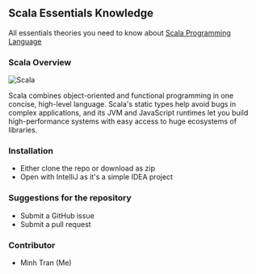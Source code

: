 
## Scala Essentials Knowledge

All essentials theories you need to know about [Scala Programming Language](https://scala-lang.org)

### Scala Overview
![Scala](https://img.shields.io/badge/scala-%23DC322F.svg?style=for-the-badge&logo=scala&logoColor=white)

Scala combines object-oriented and functional programming in one concise, high-level language. Scala's static types help avoid bugs in complex applications, and its JVM and JavaScript runtimes let you build high-performance systems with easy access to huge ecosystems of libraries.

### Installation
- Either clone the repo or download as zip
- Open with IntelliJ as it's a simple IDEA project

### Suggestions for the repository
- Submit a GitHub issue
- Submit a pull request

### Contributor
- Minh Tran (Me)